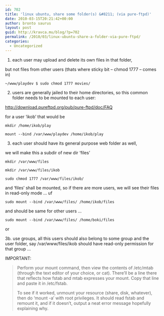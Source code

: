 ```yaml
---
id: 702
title: 'linux ubuntu, share some folder(s) &#8211; (via pure-ftpd)'
date: 2010-03-15T20:21:42+00:00
author: bronto saurus
layout: post
guid: http://kravca.mu/blog/?p=702
permalink: /2010/03/linux-ubuntu-share-a-folder-via-pure-ftpd/
categories:
  - Uncategorized
---
```

1. each user may upload and delete its own files in that folder,
  
but not files from other users (thats where sticky bit &#8211; chmod 1777 &#8211; comes in)
  
`~/www/playdev $ sudo chmod 1777 movies/`
  
2. users are generally jailed to their home directories, so this common folder needs to be mounted to each user:
  
<http://download.pureftpd.org/pub/pure-ftpd/doc/FAQ>
  
for a user &#8216;ikob&#8217; that would be
  
`mkdir /home/ikob/play`
  
`mount --bind /var/www/playdev /home/ikob/play`
  
3. each user should have its general purpose web folder as well,
  
we will make this a subdir of new dir &#8216;files&#8217;
  
`mkdir /var/www/files`
  
`mkdir /var/www/files/ikob`
  
`sudo chmod 1777 /var/www/files/ikob/`
  
and &#8216;files&#8217; shall be mounted, so if there are more users, we will see their files in read-only mode &#8230; uf
  
`sudo mount --bind /var/www/files/ /home/ikob/files`
  
and should be same for other users &#8230;
  
`sudo mount --bind /var/www/files/ /home/boki/files`
  
or
  
3b. use groups, all this users should also belong to some group and the user folder, say /var/www/files/ikob should have read-only permission for that group &#8230;

IMPORTANT:

> Perform your mount command, then view the contents of /etc/mtab (through the text editor of your choice, or cat). There&#8217;ll be a line there that reflects how fstab and mtab expresses your mount. Copy that line and paste it in /etc/fstab.
> 
> To see if it worked, unmount your resource (share, disk, whatever), then do &#8216;mount -a&#8217; with root privileges. It should read fstab and remount it, and if it doesn&#8217;t, output a neat error message hopefully explaining why.